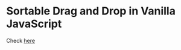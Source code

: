 # Sortable Drag and Drop in Vanilla JavaScript


Check [here](https://bert0ne.github.io/Drag-and-Drop-Sortable-List/)